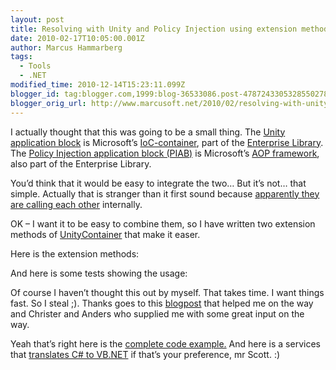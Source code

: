 ```yaml
---
layout: post
title: Resolving with Unity and Policy Injection using extension methods
date: 2010-02-17T10:05:00.001Z
author: Marcus Hammarberg
tags:
  - Tools
  - .NET
modified_time: 2010-12-14T15:23:11.099Z
blogger_id: tag:blogger.com,1999:blog-36533086.post-4787243305328550278
blogger_orig_url: http://www.marcusoft.net/2010/02/resolving-with-unity-and-policy.html
---
```



I actually thought that this was going to be a small thing. The
<a href="http://msdn.microsoft.com/en-us/library/dd140117.aspx"
target="_blank">Unity application block</a> is Microsoft’s
<a href="http://www.martinfowler.com/articles/injection.html"
target="_blank">IoC-container</a>, part of the
<a href="http://msdn.microsoft.com/en-us/library/cc467894.aspx"
target="_blank">Enterprise Library</a>. The
<a href="http://msdn.microsoft.com/en-us/library/cc309507.aspx"
target="_blank">Policy Injection application block (PIAB)</a> is
Microsoft’s
<a href="http://en.wikipedia.org/wiki/Aspect-oriented_programming"
target="_blank">AOP framework</a>, also part of the Enterprise Library.

You’d think that it would be easy to integrate the two… But it’s not…
that simple. Actually that is stranger than it first sound because <a
href="http://www.codewrecks.com/blog/index.php/2009/01/26/combine-policy-injection-application-block-with-unity/"
target="_blank">apparently they are calling each other</a> internally.

OK – I want it to be easy to combine them, so I have written two
extension methods of
<a href="http://msdn.microsoft.com/en-us/library/cc440947.aspx"
target="_blank">UnityContainer</a> that make it easer.

Here is the extension methods:

And here is some tests showing the usage:

Of course I haven’t thought this out by myself. That takes time. I want
things fast. So I steal ;). Thanks goes to this <a
href="http://www.codewrecks.com/blog/index.php/2009/01/26/combine-policy-injection-application-block-with-unity/"
target="_blank">blogpost</a> that helped me on the way and Christer and
Anders who supplied me with some great input on the way.

Yeah that’s right here is the <a
href="http://dl.dropbox.com/u/2408484/ResolvingWithPolicyInjection.zip"
target="_blank">complete code example.</a> And here is a services that
<a
href="http://www.marcusoft.net/2008/01/convert-c-to-vbnet-and-back-again.html"
target="_blank">translates C# to VB.NET</a> if that’s your preference,
mr Scott. :)
